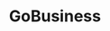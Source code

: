 ---
layout: homepage
title: GoBusiness
description: For Singapore Businesses
image: /images/
permalink: /
#notification: GoBusiness Govt Assist eAdviser will be launching soon!
notification: <strong>Attention:</strong> Allied Health Clinics/Professionals seeking to practise on 29 Apr 2020 (Wed) should apply for Time-Limited Exemption. Concurrently, they should also apply for General Exemption for the rest of the Circuit Breaker Period.
sections:
    - hero:
#        title: Exemption from Suspension of ActivitiesWatch the video tutorial for "Manpower Submission Form" <a href="https://go.gov.sg/manpowersub" target="_blank">here</a>
        title: Supporting Our Businesses
#        subtitle: 
        subtitle: Overcoming Challenges, Emerging Stronger
        background: /images/hero-banner.jpg
#        dropdown:
#          title: For your attention,
#          options:
#          - title: to check your exemption status.
#            url: https://www.imda.gov.sg/for-industry/Digital-Solutions-Package-For-Companies/Digital-Solutions-Directory#dabdd1c2-be46-4b02-96bc-3195f5deee7d
#         - title: know how to sell my products online.
#            url: https://www.imda.gov.sg/for-industry/Digital-Solutions-Package-For-Companies/Digital-Solutions-Directory#b95deb26-f7db-46f2-b430-3e632ee567c2
#        url: https://go.gov.sg/exemptionstatus
#        button: Status of Application For Exemption
        key_highlights:
        - title: General Exemption
          url: https://go.gov.sg/generalexemption
          description: Application for your workplace to be allowed to continue operations during the suspension period.</br>or</br>Declaration for companies which provide essential services.</br></br>Click Here
        - title: Application for Amendment
          url: https://go.gov.sg/additionalinfo
          description: </br>Amendment for submitted applications under General Exemption.</br></br></br>Click Here
        - title: Application for Additional Manpower
          url: https://go.gov.sg/additionalmanpower
          description: </br>If you would like to request for additional manpower. (Only for businesses  that have received approval for exemption)</br></br>Click Here
#        - title: Time-Limited Exemption
#          url: https://go.gov.sg/timelimitedexemption
#          description: Application for your workplace to be allowed to have temporary operations. (For companies which provide essential services only)</br>(Each company is limited to not more than 4 applications throughout the circuit-breaker period)</br></br>Click Here
        - title: Manpower Submission Form
          url: https://go.gov.sg/timelimitedexemption
          description: </br>Only for businesses performing essential services and those who have an approval for exemption</br></br></br>Click Here
    - infobar:
#        title: Time-Limited Exemption <bren edit: 25/4/20>
#        subtitle: 
#        description: Application for your workplace to be allowed to have temporary operations.</br>(For companies which provide essential services only)</br>(Each company is limited to not more than 4 applications throughout the circuit-breaker period)</br>(Please submit this form <strong>only one day before</strong> the date which you would like to activate staff to be deployed at your work premises.)
#        button: Check Here to Apply
#        url: https://go.gov.sg/exemptionstatus
        title: Time-Limited Exemption
        subtitle: 
        description: Application for your workplace to be allowed to have temporary operations.</br>(For companies which provide essential services only)<br/>Your application will only take effect on the following day after your submission.<br/>You are allowed to submit applications only twice every week (each week starting from Sunday 12:00am to Saturday 11:59pm)<br/>Watch the video tutorial <a href="https://go.gov.sg/timelimitedvideo" target="_blank">here</a>.
        button: Click Here to Apply
        url: https://go.gov.sg/exemptionstatus
    - infobar:
        title: Status of Application
        subtitle: 
        description: 
        button: Check Status of General Exemption Application Here
        url: https://go.gov.sg/exemptionstatus
#    - infobar:
#        title: Attention
#        subtitle: 
#        description: We will continue to review the manpower strength that your company deploys at the work premises during this period. As you continue to operate your Essential Service, you are required to comply with all applicable laws, including the provisions of the COVID-19 (Temporary Measures) Act.
#        button:
#        url:
    - infopic:
        title: News & Advisories
        subtitle: 
        description: Get updated on the latest News and Advisories related to COVID-19.
        button: Find Out More
        url: https://go.gov.sg/newsandadvisories
        image: <iframe width="560" height="315" src="https://www.youtube.com/embed/ZcqWSGy6l94" frameborder="0" allow="accelerometer; autoplay; encrypted-media; gyroscope; picture-in-picture" allowfullscreen></iframe>
        alt: News & Advisories
    - infopic:
        title: The Unity, Resilience & Solidarity Budgets
        subtitle: 
        description: To support businesses in the Supplementary Budget 2020.
        button: Find Out More
        url: /govassist/budget2020
        image: /images/budget2020.jpg
        alt: The Unity, Resilience & Solidarity Budgets
    - infopic:
        title: Government Assistance
        subtitle: 
        description: List of assistance that Government is providing.
        button: Find Out More
        url: /govassist/govassist
        image: /images/helpinghands.jpg
        alt: Government Assistance
    - infopic:
        title: Safety @ Work
        subtitle: 
        description: List of measures to ensure the safety at the workplace.
        button: Find Out More
        url: /safetywork/safetymeasures
        image: /images/safetywork.jpg
        alt: Safety @ Work
    - infopic:
        title: Chat for Biz
        subtitle: 
        description: Chat with our virtual assistant on questions related to COVID-19 outbreak.
        button: Chat Now
        url: https://go.gov.sg/bizchatbot
        image: /images/chatbot1.jpg
        alt: Chat for Biz
#    - infopic:
#        title: Download the TraceTogether App!
#        subtitle: Support and Supplement Contact Tracing Efforts
#        description: Help stop the spread of COVID-19 through community-driven contact tracing. 
#        button: Click to Download
#        url: "https://www.tracetogether.gov.sg"
#        image: /images/TTalt.jpg
#        alt: TraceTogether Download
#    - hero:
#        title: Activities
#        background: /images/hero-banner.jpg
#        key_highlights:
#        - title: General 
#          url: https://www.google.com.sg/
#          description: Please submit details.
#        - title: Time
#          url: https://www.google.com.sg/
#          description: Please submit details.
---